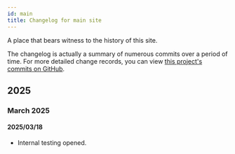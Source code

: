 ```yaml
---
id: main
title: Changelog for main site
---
```


A place that bears witness to the history of this site.

The changelog is actually a summary of numerous commits over a period of time. For more detailed change records, you can view [this project's commits on GitHub](https://github.com/DreamRain8/PuremoonDLStation/commits/main).

## 2025

### March 2025

#### 2025/03/18

- Internal testing opened.